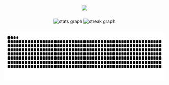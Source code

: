 
<h1 align="center">
  <a href="https://git.io/typing-svg">
    <img src="https://readme-typing-svg.herokuapp.com/?lines=Hello,+There!+👋;This+is+Melissa...;Nice+to+meet+you!&center=true&size=30">
  </a>
</h1>

<div align="center">
  <img src="https://github-readme-stats.vercel.app/api?username=melissacorrealima&hide_title=false&hide_rank=true&show_icons=true&include_all_commits=true&count_private=true&disable_animations=false&theme=radical&locale=en&hide_border=false&custom_title=My%20Stats" height="164" alt="stats graph"  />
  <img src="https://streak-stats.demolab.com?user=melissacorrealima&locale=en&mode=daily&theme=radical&hide_border=false&border_radius=5" height="164" alt="streak graph"  />
</div>
 
###
 
<div align="center">
<img height="155" src="https://raw.githubusercontent.com/melissacorrealima/melissacorrealima/output/snake.svg" alt="Snake animation" />

###
